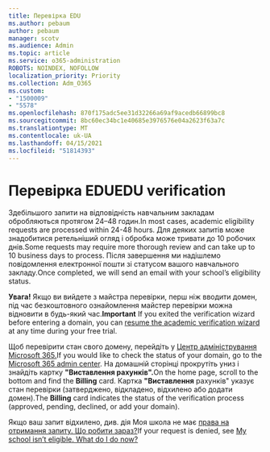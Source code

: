 ```yaml
---
title: Перевірка EDU
ms.author: pebaum
author: pebaum
manager: scotv
ms.audience: Admin
ms.topic: article
ms.service: o365-administration
ROBOTS: NOINDEX, NOFOLLOW
localization_priority: Priority
ms.collection: Adm_O365
ms.custom:
- "1500009"
- "5578"
ms.openlocfilehash: 870f175adc5ee31d32266a69af9acedb66899bc8
ms.sourcegitcommit: 8bc60ec34bc1e40685e3976576e04a2623f63a7c
ms.translationtype: MT
ms.contentlocale: uk-UA
ms.lasthandoff: 04/15/2021
ms.locfileid: "51814393"
---
```

# <a name="edu-verification"></a><span data-ttu-id="3f177-102">Перевірка EDU</span><span class="sxs-lookup"><span data-stu-id="3f177-102">EDU verification</span></span>

<span data-ttu-id="3f177-103">Здебільшого запити на відповідність навчальним закладам обробляються протягом 24–48 годин.</span><span class="sxs-lookup"><span data-stu-id="3f177-103">In most cases, academic eligibility requests are processed within 24-48 hours.</span></span> <span data-ttu-id="3f177-104">Для деяких запитів може знадобитися ретельніший огляд і обробка може тривати до 10 робочих днів.</span><span class="sxs-lookup"><span data-stu-id="3f177-104">Some requests may require more thorough review and can take up to 10 business days to process.</span></span> <span data-ttu-id="3f177-105">Після завершення ми надішлемо повідомлення електронної пошти зі статусом вашого навчального закладу.</span><span class="sxs-lookup"><span data-stu-id="3f177-105">Once completed, we will send an email with your school’s eligibility status.</span></span>

<span data-ttu-id="3f177-106">**Увага!** Якщо ви вийдете з майстра перевірки, [](https://go.microsoft.com/fwlink/p/?linkid=2135255) перш ніж вводити домен, під час безкоштовного ознайомлення майстер перевірки можна відновити в будь-який час.</span><span class="sxs-lookup"><span data-stu-id="3f177-106">**Important** If you exited the verification wizard before entering a domain, you can [resume the academic verification wizard](https://go.microsoft.com/fwlink/p/?linkid=2135255) at any time during your free trial.</span></span>

<span data-ttu-id="3f177-107">Щоб перевірити стан свого домену, перейдіть у [Центр адміністрування Microsoft 365.](https://go.microsoft.com/fwlink/p/?linkid=2024339)</span><span class="sxs-lookup"><span data-stu-id="3f177-107">If you would like to check the status of your domain, go to the [Microsoft 365 admin center](https://go.microsoft.com/fwlink/p/?linkid=2024339).</span></span> <span data-ttu-id="3f177-108">На домашній сторінці прокрутіть униз і знайдіть картку **"Виставлення рахунків".**</span><span class="sxs-lookup"><span data-stu-id="3f177-108">On the home page, scroll to the bottom and find the **Billing** card.</span></span> <span data-ttu-id="3f177-109">Картка **"Виставлення** рахунків" указує стан перевірки (затверджено, відкладено, відхилено або додати домен).</span><span class="sxs-lookup"><span data-stu-id="3f177-109">The **Billing** card indicates the status of the verification process (approved, pending, declined, or add your domain).</span></span>

<span data-ttu-id="3f177-110">Якщо ваш запит відхилено, див. дія Моя школа не має [права на отримання запиту. Що робити зараз?](https://docs.microsoft.com/microsoft-365/commerce/subscriptions/verify-academic-eligibility#my-school-isnt-eligible-what-do-i-do-now)</span><span class="sxs-lookup"><span data-stu-id="3f177-110">If your request is denied, see [My school isn’t eligible. What do I do now?](https://docs.microsoft.com/microsoft-365/commerce/subscriptions/verify-academic-eligibility#my-school-isnt-eligible-what-do-i-do-now)</span></span>